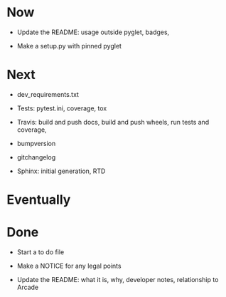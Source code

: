 # Now

- Update the README: usage outside pyglet, badges,

- Make a setup.py with pinned pyglet

# Next

- dev_requirements.txt

- Tests: pytest.ini, coverage, tox

- Travis: build and push docs, build and push wheels, run tests and
  coverage,

- bumpversion

- gitchangelog

- Sphinx: initial generation, RTD

# Eventually

# Done

- Start a to do file

- Make a NOTICE for any legal points

- Update the README: what it is, why, developer notes, relationship to
  Arcade


